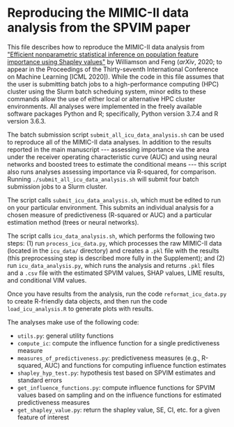 # Reproducing the MIMIC-II data analysis from the SPVIM paper

This file describes how to reproduce the MIMIC-II data analysis from ["Efficient nonparametric statistical inference on population feature importance using Shapley values"](https://arxiv.org/abs/2006.09481) by Williamson and Feng (*arXiv*, 2020; to appear in the Proceedings of the Thirty-seventh International Conference on Machine Learning [ICML 2020]). While the code in this file assumes that the user is submitting batch jobs to a high-performance computing (HPC) cluster using the Slurm batch scheduing system, minor edits to these commands allow the use of either local or alternative HPC cluster environments. All analyses were implemented in the freely available software packages Python and R; specifically, Python version 3.7.4 and R version 3.6.3.

The batch submission script `submit_all_icu_data_analysis.sh` can be used to reproduce all of the MIMIC-II data analyses. In addition to the results reported in the main manuscript --- assessing importance via the area under the receiver operating characteristic curve (AUC) and using neural networks and boosted trees to estimate the conditional means --- this script also runs analyses assessing importance via R-squared, for comparison. Running `./submit_all_icu_data_analysis.sh` will submit four batch submission jobs to a Slurm cluster.

The script calls `submit_icu_data_analysis.sh`, which must be edited to run on your particular environment. This submits an individual analysis for a chosen measure of predictiveness (R-squared or AUC) and a particular estimation method (trees or neural networks).

The script calls `icu_data_analysis.sh`, which performs the following two steps: (1) run `process_icu_data.py`, which processes the raw MIMIC-II data (located in the `icu_data/` directory) and creates a `.pkl` file with the results (this preprocessing step is described more fully in the Supplement); and (2) run `icu_data_analysis.py`, which runs the analysis and returns `.pkl` files and a `.csv` file with the estimated SPVIM values, SHAP values, LIME results, and conditional VIM values.

Once you have results from the analysis, run the code `reformat_icu_data.py` to create R-friendly data objects, and then run the code `load_icu_analysis.R` to generate plots with results.

The analyses make use of the following code:
* `utils.py`: general utility functions
* `compute_ic`: compute the influence function for a single predictiveness measure
* `measures_of_predictiveness.py`: predictiveness measures (e.g., R-squared, AUC) and functions for computing influence function estimates
* `shapley_hyp_test.py`: hypothesis test based on SPVIM estimates and standard errors
* `get_influence_functions.py`: compute influence functions for SPVIM values based on sampling and on the influence functions for estimated predictiveness measures
* `get_shapley_value.py`: return the shapley value, SE, CI, etc. for a given feature of interest
